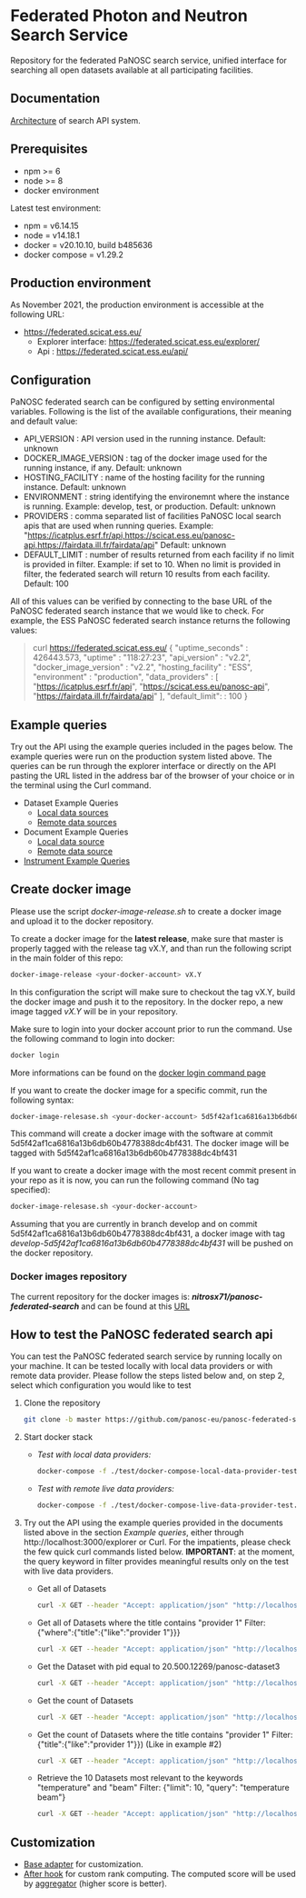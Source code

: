 # Federated Photon and Neutron Search Service
Repository for the federated PaNOSC search service, unified interface for searching all open datasets available at all participating facilities.


## Documentation
[Architecture](https://confluence.panosc.eu/display/wp3/Search+aggregation) of search API system.


## Prerequisites
- npm >= 6
- node >= 8
- docker environment

Latest test environment:
- npm = v6.14.15
- node = v14.18.1
- docker = v20.10.10, build b485636
- docker compose = v1.29.2

## Production environment
As November 2021, the production environment is accessible at the following URL:
- https://federated.scicat.ess.eu/
   - Explorer interface: https://federated.scicat.ess.eu/explorer/
   - Api : https://federated.scicat.ess.eu/api/

## Configuration
PaNOSC federated search can be configured by setting environmental variables.
Following is the list of the available configurations, their meaning and default value:
- API_VERSION           : API version used in the running instance.
                          Default: unknown
- DOCKER_IMAGE_VERSION  : tag of the docker image used for the running instance, if any.
                          Default: unknown
- HOSTING_FACILITY      : name of the hosting facility for the running instance.
                          Default: unknown
- ENVIRONMENT           : string identifying the environemnt where the instance is running.
                          Example: develop, test, or production.
                          Default: unknown
- PROVIDERS             : comma separated list of facilities PaNOSC local search apis that are used when running queries.
                          Example: "https://icatplus.esrf.fr/api,https://scicat.ess.eu/panosc-api,https://fairdata.ill.fr/fairdata/api"
                          Default: unknown
- DEFAULT_LIMIT         : number of results returned from each facility if no limit is provided in filter.
                          Example: if set to 10. When no limit is provided in filter, the federated search will return 10 results from each facility.
                          Default: 100

All of this values can be verified by connecting to the base URL of the PaNOSC federated search instance that we would like to check.
For example, the ESS PaNOSC federated search instance returns the following values:

> curl https://federated.scicat.ess.eu/
{
   "uptime_seconds" : 426443.573,
   "uptime" : "118:27:23",
   "api_version" : "v2.2",
   "docker_image_version" : "v2.2",
   "hosting_facility" : "ESS",
   "environment" : "production",
   "data_providers" : [
      "https://icatplus.esrf.fr/api",
      "https://scicat.ess.eu/panosc-api",
      "https://fairdata.ill.fr/fairdata/api"
   ],
   "default_limit": : 100
}

## Example queries

Try out the API using the example queries included in the pages below.
The example queries were run on the production system listed above.
The queries can be run through the explorer interface or directly on the API pasting the URL listed in the address bar of the browser of your choice or in the terminal using the Curl command.

   - Dataset Example Queries
     - [Local data sources](./docs/dataset-example-queries-local-data-sources.md)
     - [Remote data sources](./docs/dataset-example-queries-remote-data-sources.md)
   - Document Example Queries
     - [Local data source](./docs/document-example-queries-local-data-sources.md)
     - [Remote data source](./docs/document-example-queries-remote-data-sources.md)
   - [Instrument Example Queries](./docs/instrument-example-queries.md)

## Create docker image

Please use the script *docker-image-release.sh* to create a docker image and upload it to the docker repository.

To create a docker image for the **latest release**, make sure that master is properly tagged with the release tag vX.Y, and than run the following script in the main folder of this repo:

```bash
docker-image-release <your-docker-account> vX.Y
```

In this configuration the script will make sure to checkout the tag vX.Y, build the docker image and push it to the repository.
In the docker repo, a new image tagged *vX.Y* will be in your repository.

Make sure to login into your docker account prior to run the command. Use the following command to login into docker:

```bash
docker login
```
More informations can be found on the [docker login command page](https://docs.docker.com/engine/reference/commandline/login/)

If you want to create the docker image for a specific commit, run the following syntax:

```bash
docker-image-relesase.sh <your-docker-account> 5d5f42af1ca6816a13b6db60b4778388dc4bf431
```

This command will create a docker image with the software at commit 5d5f42af1ca6816a13b6db60b4778388dc4bf431.
The docker image will be tagged with 5d5f42af1ca6816a13b6db60b4778388dc4bf431

If you want to create a docker image with the most recent commit present in your repo as it is now, you can run the following command (No tag specified):

```bash
docker-image-relesase.sh <your-docker-account>
```

Assuming that you are currently in branch develop and on commit 5d5f42af1ca6816a13b6db60b4778388dc4bf431, a docker image with tag *develop-5d5f42af1ca6816a13b6db60b4778388dc4bf431* will be pushed on the docker repository.

### Docker images repository
The current repository for the docker images is: ***nitrosx71/panosc-federated-search*** and can be found at this [URL](https://hub.docker.com/repository/docker/nitrosx71/panosc-federated-search/general)


## How to test the PaNOSC federated search api
You can test the PaNOSC federated search service by running locally on your machine.
It can be tested locally with local data providers or with remote data provider.
Please follow the steps listed below and, on step 2, select which configuration you would like to test

1. Clone the repository

   ```bash
   git clone -b master https://github.com/panosc-eu/panosc-federated-search-service.git
   ```

2. Start docker stack

   - *Test with local data providers:*

      ```bash
      docker-compose -f ./test/docker-compose-local-data-provider-test.yaml up --build
      ```

   - *Test with remote live data providers:*


      ```bash
      docker-compose -f ./test/docker-compose-live-data-provider-test.yaml up --build
      ```

3. Try out the API using the example queries provided in the documents listed above in the section *Example queries*, either through http://localhost:3000/explorer or Curl.
   For the impatients, please check the few quick curl commands listed below.
   **IMPORTANT**: at the moment, the query keyword in filter provides meaningful results only on the test with live data providers.

   - Get all of Datasets

      ```bash
      curl -X GET --header "Accept: application/json" "http://localhost:3000/api/Datasets"
      ```

   - Get all of Datasets where the title contains "provider 1"
     Filter: {"where":{"title":{"like":"provider 1"}}}

      ```bash
      curl -X GET --header "Accept: application/json" "http://localhost:3000/api/Datasets?filter=%7B%22where%22%3A%7B%22title%22%3A%7B%22like%22%3A%22Provider%201%22%7D%7D%7D"
      ```

   - Get the Dataset with pid equal to 20.500.12269/panosc-dataset3

      ```bash
      curl -X GET --header "Accept: application/json" "http://localhost:3000/api/Datasets/20.500.12269%2Fpanosc-dataset3"
      ```

   - Get the count of Datasets

      ```bash
      curl -X GET --header "Accept: application/json" "http://localhost:3000/api/Datasets/count"
      ```

   - Get the count of Datasets where the title contains "provider 1"
     Filter:  {"title":{"like":"provider 1"}}) (Like in example #2)

      ```bash
      curl -X GET --header "Accept: application/json" "http://localhost:3000/api/Datasets/count?where=%7B%22title%22%3A%7B%22like%22%3A%22Provider%201%22%7D%7D"
      ```

   - Retrieve the 10 Datasets most relevant to the keywords "temperature" and "beam"
     Filter: {"limit": 10, "query": "temperature beam"}

     ```bash
     curl -X GET --header "Accept: application/json" "http://localhost:3000/api/Documents?filter=%7B%22limit%22%3A10%2C%22query%22%3A%22temperature%20beam%22%7D"
     ```

## Customization

- [Base adapter](./search-api-data-provider/common/customAdapter.js) for customization.
- [After hook](./search-api-data-provider/common/mixins/score.js) for custom rank computing. The computed score will be used by [aggregator](./search-api/server/aggregator.js) (higher score is better).
